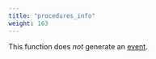 ```yaml
---
title: "procedures_info"
weight: 163
---
```


This function does *not* generate an [event](../../events).